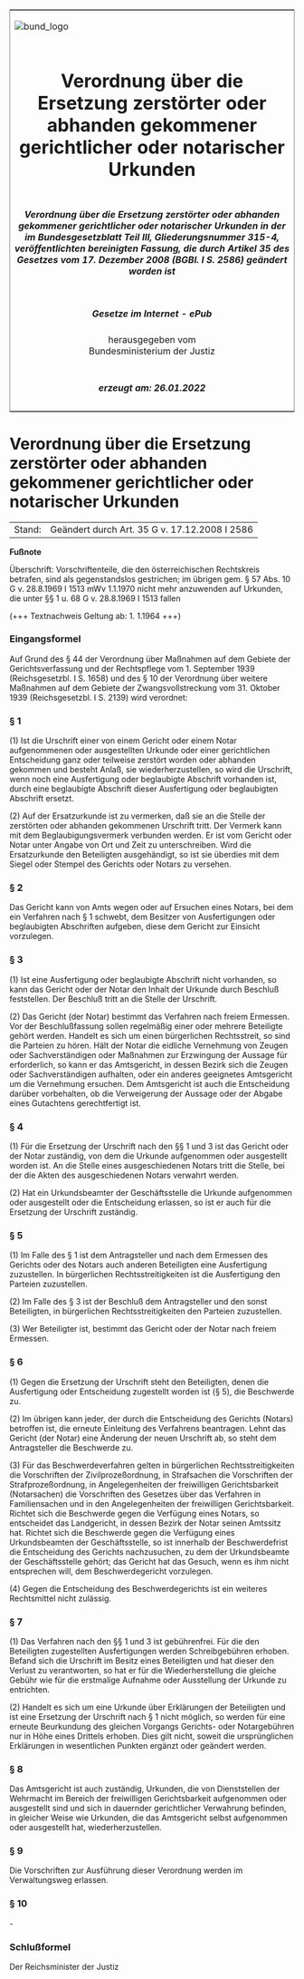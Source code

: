 <span id="DECKBLATT.html"></span>

<table border="0" frame="border" width="100%">

<tr valign="top">

<td align="left">

![bund\_logo](BfJ_2021_Web_de_de.gif)

</td>

<td align="right">

 

</td>

</tr>

<tr align="center" valign="middle">

<td colspan="2">

# Verordnung über die Ersetzung zerstörter oder abhanden gekommener gerichtlicher oder notarischer Urkunden

</td>

</tr>

<tr align="center" valign="middle">

<td colspan="2">

##### Verordnung über die Ersetzung zerstörter oder abhanden gekommener gerichtlicher oder notarischer Urkunden in der im Bundesgesetzblatt Teil III, Gliederungsnummer 315-4, veröffentlichten bereinigten Fassung, die durch Artikel 35 des Gesetzes vom 17. Dezember 2008 (BGBl. I S. 2586) geändert worden ist

</td>

</tr>

<tr align="center" valign="middle">

<td colspan="2">

  
  

##### Gesetze im Internet - ePub  
  
herausgegeben vom  
Bundesministerium der Justiz

</td>

</tr>

<tr align="center" valign="bottom">

<td colspan="2">

  
  

##### erzeugt am: 26.01.2022

</td>

</tr>

</table>

<span id="BJNR003950942.html"></span>

# Verordnung über die Ersetzung zerstörter oder abhanden gekommener gerichtlicher oder notarischer Urkunden

<div>

<div class="jnhtml">

|        |                                               |
| ------ | --------------------------------------------- |
| Stand: | Geändert durch Art. 35 G v. 17.12.2008 I 2586 |

</div>

</div>

<div>

  
**Fußnote**

<div class="jnhtml">

<div>

<div class="jurAbsatz">

Überschrift: Vorschriftenteile, die den österreichischen Rechtskreis
betrafen, sind als gegenstandslos gestrichen; im übrigen gem. § 57 Abs.
10 G v. 28.8.1969 I 1513 mWv 1.1.1970 nicht mehr anzuwenden auf
Urkunden, die unter §§ 1 u. 68 G v. 28.8.1969 I 1513 fallen  
  
(+++ Textnachweis Geltung ab: 1. 1.1964 +++)

</div>

</div>

</div>

</div>

<span id="BJNR003950942BJNE000100304.html"></span>

### Eingangsformel  

<div>

<div class="jnhtml">

<div>

<div class="jurAbsatz">

Auf Grund des § 44 der Verordnung über Maßnahmen auf dem Gebiete der
Gerichtsverfassung und der Rechtspflege vom 1. September 1939
(Reichsgesetzbl. I S. 1658) und des § 10 der Verordnung über weitere
Maßnahmen auf dem Gebiete der Zwangsvollstreckung vom 31. Oktober 1939
(Reichsgesetzbl. I S. 2139) wird verordnet:

</div>

</div>

</div>

</div>

<span id="BJNR003950942BJNE000200304.html"></span>

### § 1  

<div>

<div class="jnhtml">

<div>

<div class="jurAbsatz">

(1) Ist die Urschrift einer von einem Gericht oder einem Notar
aufgenommenen oder ausgestellten Urkunde oder einer gerichtlichen
Entscheidung ganz oder teilweise zerstört worden oder abhanden gekommen
und besteht Anlaß, sie wiederherzustellen, so wird die Urschrift, wenn
noch eine Ausfertigung oder beglaubigte Abschrift vorhanden ist, durch
eine beglaubigte Abschrift dieser Ausfertigung oder beglaubigten
Abschrift ersetzt.

</div>

<div class="jurAbsatz">

(2) Auf der Ersatzurkunde ist zu vermerken, daß sie an die Stelle der
zerstörten oder abhanden gekommenen Urschrift tritt. Der Vermerk kann
mit dem Beglaubigungsvermerk verbunden werden. Er ist vom Gericht oder
Notar unter Angabe von Ort und Zeit zu unterschreiben. Wird die
Ersatzurkunde den Beteiligten ausgehändigt, so ist sie überdies mit dem
Siegel oder Stempel des Gerichts oder Notars zu versehen.

</div>

</div>

</div>

</div>

<span id="BJNR003950942BJNE000300304.html"></span>

### § 2  

<div>

<div class="jnhtml">

<div>

<div class="jurAbsatz">

Das Gericht kann von Amts wegen oder auf Ersuchen eines Notars, bei dem
ein Verfahren nach § 1 schwebt, dem Besitzer von Ausfertigungen oder
beglaubigten Abschriften aufgeben, diese dem Gericht zur Einsicht
vorzulegen.

</div>

</div>

</div>

</div>

<span id="BJNR003950942BJNE000400304.html"></span>

### § 3  

<div>

<div class="jnhtml">

<div>

<div class="jurAbsatz">

(1) Ist eine Ausfertigung oder beglaubigte Abschrift nicht vorhanden, so
kann das Gericht oder der Notar den Inhalt der Urkunde durch Beschluß
feststellen. Der Beschluß tritt an die Stelle der Urschrift.

</div>

<div class="jurAbsatz">

(2) Das Gericht (der Notar) bestimmt das Verfahren nach freiem Ermessen.
Vor der Beschlußfassung sollen regelmäßig einer oder mehrere Beteiligte
gehört werden. Handelt es sich um einen bürgerlichen Rechtsstreit, so
sind die Parteien zu hören. Hält der Notar die eidliche Vernehmung von
Zeugen oder Sachverständigen oder Maßnahmen zur Erzwingung der Aussage
für erforderlich, so kann er das Amtsgericht, in dessen Bezirk sich die
Zeugen oder Sachverständigen aufhalten, oder ein anderes geeignetes
Amtsgericht um die Vernehmung ersuchen. Dem Amtsgericht ist auch die
Entscheidung darüber vorbehalten, ob die Verweigerung der Aussage oder
der Abgabe eines Gutachtens gerechtfertigt ist.

</div>

</div>

</div>

</div>

<span id="BJNR003950942BJNE000500304.html"></span>

### § 4  

<div>

<div class="jnhtml">

<div>

<div class="jurAbsatz">

(1) Für die Ersetzung der Urschrift nach den §§ 1 und 3 ist das Gericht
oder der Notar zuständig, von dem die Urkunde aufgenommen oder
ausgestellt worden ist. An die Stelle eines ausgeschiedenen Notars tritt
die Stelle, bei der die Akten des ausgeschiedenen Notars verwahrt
werden.

</div>

<div class="jurAbsatz">

(2) Hat ein Urkundsbeamter der Geschäftsstelle die Urkunde aufgenommen
oder ausgestellt oder die Entscheidung erlassen, so ist er auch für die
Ersetzung der Urschrift zuständig.

</div>

</div>

</div>

</div>

<span id="BJNR003950942BJNE000600304.html"></span>

### § 5  

<div>

<div class="jnhtml">

<div>

<div class="jurAbsatz">

(1) Im Falle des § 1 ist dem Antragsteller und nach dem Ermessen des
Gerichts oder des Notars auch anderen Beteiligten eine Ausfertigung
zuzustellen. In bürgerlichen Rechtsstreitigkeiten ist die Ausfertigung
den Parteien zuzustellen.

</div>

<div class="jurAbsatz">

(2) Im Falle des § 3 ist der Beschluß dem Antragsteller und den sonst
Beteiligten, in bürgerlichen Rechtsstreitigkeiten den Parteien
zuzustellen.

</div>

<div class="jurAbsatz">

(3) Wer Beteiligter ist, bestimmt das Gericht oder der Notar nach freiem
Ermessen.

</div>

</div>

</div>

</div>

<span id="BJNR003950942BJNE000701160.html"></span>

### § 6  

<div>

<div class="jnhtml">

<div>

<div class="jurAbsatz">

(1) Gegen die Ersetzung der Urschrift steht den Beteiligten, denen die
Ausfertigung oder Entscheidung zugestellt worden ist (§ 5), die
Beschwerde zu.

</div>

<div class="jurAbsatz">

(2) Im übrigen kann jeder, der durch die Entscheidung des Gerichts
(Notars) betroffen ist, die erneute Einleitung des Verfahrens
beantragen. Lehnt das Gericht (der Notar) eine Änderung der neuen
Urschrift ab, so steht dem Antragsteller die Beschwerde zu.

</div>

<div class="jurAbsatz">

(3) Für das Beschwerdeverfahren gelten in bürgerlichen
Rechtsstreitigkeiten die Vorschriften der Zivilprozeßordnung, in
Strafsachen die Vorschriften der Strafprozeßordnung, in Angelegenheiten
der freiwilligen Gerichtsbarkeit (Notarsachen) die Vorschriften des
Gesetzes über das Verfahren in Familiensachen und in den Angelegenheiten
der freiwilligen Gerichtsbarkeit. Richtet sich die Beschwerde gegen die
Verfügung eines Notars, so entscheidet das Landgericht, in dessen Bezirk
der Notar seinen Amtssitz hat. Richtet sich die Beschwerde gegen die
Verfügung eines Urkundsbeamten der Geschäftsstelle, so ist innerhalb der
Beschwerdefrist die Entscheidung des Gerichts nachzusuchen, zu dem der
Urkundsbeamte der Geschäftsstelle gehört; das Gericht hat das Gesuch,
wenn es ihm nicht entsprechen will, dem Beschwerdegericht vorzulegen.

</div>

<div class="jurAbsatz">

(4) Gegen die Entscheidung des Beschwerdegerichts ist ein weiteres
Rechtsmittel nicht zulässig.

</div>

</div>

</div>

</div>

<span id="BJNR003950942BJNE000800304.html"></span>

### § 7  

<div>

<div class="jnhtml">

<div>

<div class="jurAbsatz">

(1) Das Verfahren nach den §§ 1 und 3 ist gebührenfrei. Für die den
Beteiligten zugestellten Ausfertigungen werden Schreibgebühren erhoben.
Befand sich die Urschrift im Besitz eines Beteiligten und hat dieser den
Verlust zu verantworten, so hat er für die Wiederherstellung die gleiche
Gebühr wie für die erstmalige Aufnahme oder Ausstellung der Urkunde zu
entrichten.

</div>

<div class="jurAbsatz">

(2) Handelt es sich um eine Urkunde über Erklärungen der Beteiligten und
ist eine Ersetzung der Urschrift nach § 1 nicht möglich, so werden für
eine erneute Beurkundung des gleichen Vorgangs Gerichts- oder
Notargebühren nur in Höhe eines Drittels erhoben. Dies gilt nicht,
soweit die ursprünglichen Erklärungen in wesentlichen Punkten ergänzt
oder geändert werden.

</div>

</div>

</div>

</div>

<span id="BJNR003950942BJNE000900304.html"></span>

### § 8  

<div>

<div class="jnhtml">

<div>

<div class="jurAbsatz">

Das Amtsgericht ist auch zuständig, Urkunden, die von Dienststellen der
Wehrmacht im Bereich der freiwilligen Gerichtsbarkeit aufgenommen oder
ausgestellt sind und sich in dauernder gerichtlicher Verwahrung
befinden, in gleicher Weise wie Urkunden, die das Amtsgericht selbst
aufgenommen oder ausgestellt hat, wiederherzustellen.

</div>

</div>

</div>

</div>

<span id="BJNR003950942BJNE001000304.html"></span>

### § 9  

<div>

<div class="jnhtml">

<div>

<div class="jurAbsatz">

Die Vorschriften zur Ausführung dieser Verordnung werden im
Verwaltungsweg erlassen.

</div>

</div>

</div>

</div>

<span id="BJNR003950942BJNE001100304.html"></span>

### § 10  

<div>

<div class="jnhtml">

<div>

<div class="jurAbsatz">

\-

</div>

</div>

</div>

</div>

<span id="BJNR003950942BJNE001200304.html"></span>

### Schlußformel  

<div>

<div class="jnhtml">

<div>

<div class="jurAbsatz">

<span class="SP">Der Reichsminister der Justiz</span>

</div>

</div>

</div>

</div>
